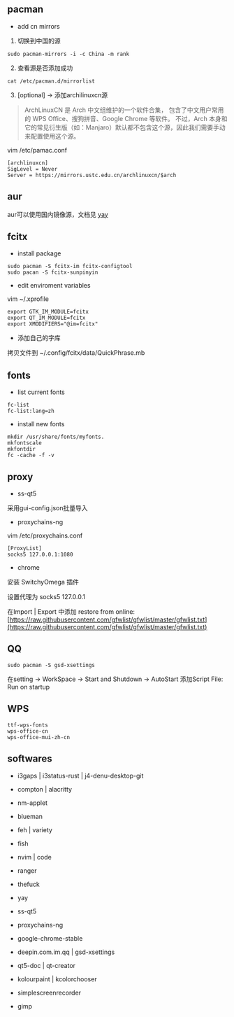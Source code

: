 ## pacman

+ add cn mirrors

1. 切换到中国的源

```shell
sudo pacman-mirrors -i -c China -m rank
```

2. 查看源是否添加成功

```shell
cat /etc/pacman.d/mirrorlist
```

3. [optional] → 添加archilinuxcn源

> ArchLinuxCN 是 Arch 中文组维护的一个软件合集，
包含了中文用户常用的 WPS Office、搜狗拼音、Google Chrome 等软件。
不过，Arch 本身和它的常见衍生版（如：Manjaro）默认都不包含这个源，因此我们需要手动来配置使用这个源。

vim /etc/pamac.conf

```
[archlinuxcn]
SigLevel = Never
Server = https://mirrors.ustc.edu.cn/archlinuxcn/$arch
```

## aur

aur可以使用国内镜像源，文档见 [yay](https://mirror.tuna.tsinghua.edu.cn/help/AUR/)

## fcitx

+ install package

```
sudo pacman -S fcitx-im fcitx-configtool
sudo pacan -S fcitx-sunpinyin
```

+ edit enviroment variables

vim ~/.xprofile

```
export GTK_IM_MODULE=fcitx
export QT_IM_MODULE=fcitx
export XMODIFIERS="@im=fcitx"
```

+ 添加自己的字库

拷贝文件到 ~/.config/fcitx/data/QuickPhrase.mb

## fonts

+ list current fonts

```shell
fc-list
fc-list:lang=zh
```

+ install new fonts

```shell
mkdir /usr/share/fonts/myfonts.
mkfontscale
mkfontdir
fc -cache -f -v
```

## proxy

+ ss-qt5

采用gui-config.json批量导入

+ proxychains-ng

vim /etc/proxychains.conf

```
[ProxyList]
socks5 127.0.0.1:1080
```

+ chrome

安装 SwitchyOmega 插件

设置代理为 socks5 127.0.0.1

在Import | Export 中添加 restore from online: 
[https://raw.githubusercontent.com/gfwlist/gfwlist/master/gfwlist.txt](https://raw.githubusercontent.com/gfwlist/gfwlist/master/gfwlist.txt)

## QQ

```shell
sudo pacman -S gsd-xsettings
```

在setting → WorkSpace → Start and Shutdown → AutoStart
添加Script File: Run on startup

## WPS

```
ttf-wps-fonts
wps-office-cn
wps-office-mui-zh-cn
```

## softwares

+ i3gaps | i3status-rust | j4-denu-desktop-git

+ compton | alacritty

+ nm-applet

+ blueman

+ feh | variety

+ fish

+ nvim | code

+ ranger

+ thefuck

+ yay

+ ss-qt5

+ proxychains-ng

+ google-chrome-stable

+ deepin.com.im.qq | gsd-xsettings

+ qt5-doc | qt-creator

+ kolourpaint | kcolorchooser

+ simplescreenrecorder

+ gimp
